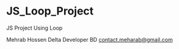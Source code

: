# JS_Loop_Project
JS Project Using Loop

Mehrab Hossen
Delta Developer BD
contact.meharab@gmail.com
